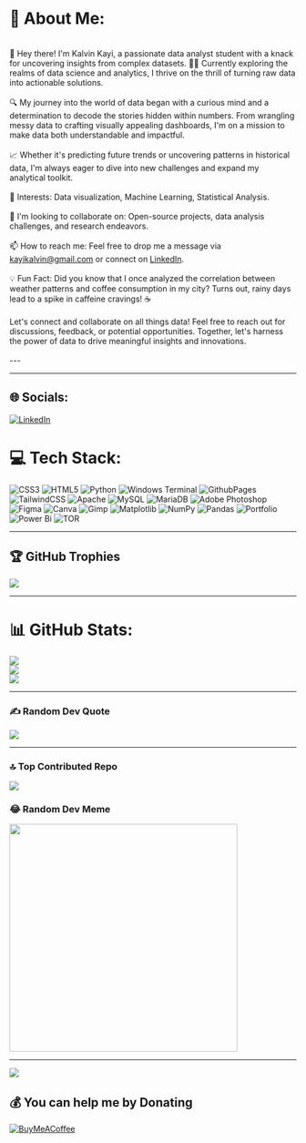 # 💫 About Me:
<br>👋 Hey there! I'm Kalvin Kayi, a passionate data analyst student with a knack for uncovering insights from complex datasets. 👩‍💻 Currently exploring the realms of data science and analytics, I thrive on the thrill of turning raw data into actionable solutions.<br><br>🔍 My journey into the world of data began with a curious mind and a determination to decode the stories hidden within numbers. From wrangling messy data to crafting visually appealing dashboards, I'm on a mission to make data both understandable and impactful.<br>
<br>📈 Whether it's predicting future trends or uncovering patterns in historical data, I'm always eager to dive into new challenges and expand my analytical toolkit.<br><br>🌟 Interests: Data visualization, Machine Learning, Statistical Analysis.<br><br>🤝 I'm looking to collaborate on: Open-source projects, data analysis challenges, and research endeavors.<br><br>📫 How to reach me: Feel free to drop me a message via [kayikalvin@gmail.com](kayikalvin@gmail.com) or connect on [LinkedIn](https://www.linkedin.com/in/kayikalvin/).<br><br>💡 Fun Fact: Did you know that I once analyzed the correlation between weather patterns and coffee consumption in my city? Turns out, rainy days lead to a spike in caffeine cravings! ☕️<br><br>Let's connect and collaborate on all things data! Feel free to reach out for discussions, feedback, or potential opportunities. Together, let's harness the power of data to drive meaningful insights and innovations.<br><br>---
<hr>

## 🌐 Socials:
[![LinkedIn](https://img.shields.io/badge/LinkedIn-%230077B5.svg?logo=linkedin&logoColor=white)](https://linkedin.com/in/https://www.linkedin.com/in/kayikalvin/) 

# 💻 Tech Stack:
![CSS3](https://img.shields.io/badge/css3-%231572B6.svg?style=for-the-badge&logo=css3&logoColor=white) ![HTML5](https://img.shields.io/badge/html5-%23E34F26.svg?style=for-the-badge&logo=html5&logoColor=white) ![Python](https://img.shields.io/badge/python-3670A0?style=for-the-badge&logo=python&logoColor=ffdd54) ![Windows Terminal](https://img.shields.io/badge/Windows%20Terminal-%234D4D4D.svg?style=for-the-badge&logo=windows-terminal&logoColor=white) ![GithubPages](https://img.shields.io/badge/github%20pages-121013?style=for-the-badge&logo=github&logoColor=white) ![TailwindCSS](https://img.shields.io/badge/tailwindcss-%2338B2AC.svg?style=for-the-badge&logo=tailwind-css&logoColor=white) ![Apache](https://img.shields.io/badge/apache-%23D42029.svg?style=for-the-badge&logo=apache&logoColor=white) ![MySQL](https://img.shields.io/badge/mysql-%2300000f.svg?style=for-the-badge&logo=mysql&logoColor=white) ![MariaDB](https://img.shields.io/badge/MariaDB-003545?style=for-the-badge&logo=mariadb&logoColor=white) ![Adobe Photoshop](https://img.shields.io/badge/adobe%20photoshop-%2331A8FF.svg?style=for-the-badge&logo=adobe%20photoshop&logoColor=white) ![Figma](https://img.shields.io/badge/figma-%23F24E1E.svg?style=for-the-badge&logo=figma&logoColor=white) ![Canva](https://img.shields.io/badge/Canva-%2300C4CC.svg?style=for-the-badge&logo=Canva&logoColor=white) ![Gimp](https://img.shields.io/badge/Gimp-657D8B?style=for-the-badge&logo=gimp&logoColor=FFFFFF) ![Matplotlib](https://img.shields.io/badge/Matplotlib-%23ffffff.svg?style=for-the-badge&logo=Matplotlib&logoColor=black) ![NumPy](https://img.shields.io/badge/numpy-%23013243.svg?style=for-the-badge&logo=numpy&logoColor=white) ![Pandas](https://img.shields.io/badge/pandas-%23150458.svg?style=for-the-badge&logo=pandas&logoColor=white) ![Portfolio](https://img.shields.io/badge/Portfolio-%23000000.svg?style=for-the-badge&logo=firefox&logoColor=#FF7139) ![Power Bi](https://img.shields.io/badge/power_bi-F2C811?style=for-the-badge&logo=powerbi&logoColor=black) ![TOR](https://img.shields.io/badge/tor-%237E4798.svg?style=for-the-badge&logo=tor-project&logoColor=white)

<hr>

## 🏆 GitHub Trophies
![](https://github-profile-trophy.vercel.app/?username=kayikalvin&theme=radical&no-frame=false&no-bg=true&margin-w=4)

<hr>

# 📊 GitHub Stats:
![](https://github-readme-stats.vercel.app/api?username=kayikalvin&theme=dark&hide_border=false&include_all_commits=false&count_private=false)<br/>
![](https://github-readme-streak-stats.herokuapp.com/?user=kayikalvin&theme=dark&hide_border=false)<br/>
![](https://github-readme-stats.vercel.app/api/top-langs/?username=kayikalvin&theme=dark&hide_border=false&include_all_commits=false&count_private=false&layout=compact)

<hr>

### ✍️ Random Dev Quote
![](https://quotes-github-readme.vercel.app/api?type=horizontal&theme=radical)

<hr>

### 🔝 Top Contributed Repo
![](https://github-contributor-stats.vercel.app/api?username=kayikalvin&limit=5&theme=dark&combine_all_yearly_contributions=true)

### 😂 Random Dev Meme
<img src='https://randommeme-five.vercel.app/' style="height: 400px;"/>

---
[![](https://visitcount.itsvg.in/api?id=kayikalvin&icon=0&color=0)](https://visitcount.itsvg.in)

  ## 💰 You can help me by Donating
  [![BuyMeACoffee](https://img.shields.io/badge/Buy%20Me%20a%20Coffee-ffdd00?style=for-the-badge&logo=buy-me-a-coffee&logoColor=black)](https://buymeacoffee.com/https://buymeacoffee.com/kayikalvin) 

  
<!-- Proudly created with GPRM ( https://gprm.itsvg.in ) -->
